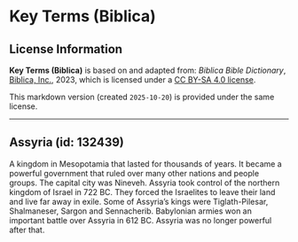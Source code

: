 # Key Terms (Biblica)

## License Information

**Key Terms (Biblica)** is based on and adapted from: _Biblica Bible Dictionary_, [Biblica, Inc.](https://www.biblica.com/), 2023, which is licensed under a [CC BY-SA 4.0 license](https://creativecommons.org/licenses/by-sa/4.0/legalcode.en).

This markdown version (created `2025-10-20`) is provided under the same license.



--------------------------------

## Assyria (id: 132439)

A kingdom in Mesopotamia that lasted for thousands of years. It became a powerful government that ruled over many other nations and people groups. The capital city was Nineveh. Assyria took control of the northern kingdom of Israel in 722 BC. They forced the Israelites to leave their land and live far away in exile. Some of Assyria’s kings were Tiglath\-Pilesar, Shalmaneser, Sargon and Sennacherib. Babylonian armies won an important battle over Assyria in 612 BC. Assyria was no longer powerful after that.


